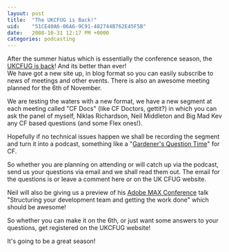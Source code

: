 ```yaml
---
layout: post
title:  "The UKCFUG is Back!"
uid:	"51CE40A6-06A6-9C91-482744B762E45F5B"
date:   2008-10-31 12:17 PM +0000
categories: podcasting
---
```

<p>After the summer hiatus which is essentially the conference season, the <a title="UKCFUG | The UK ColdFusion User Group" href="http://www.ukcfug.org/">UKCFUG is back</a>! And its better than ever! 
<br />
We have got a new site up, in blog format so you can easily subscribe to news of meetings and other events. There is also an awesome meeting planned for the 6th of November.</p>
<p>We are testing the waters with a new format, we have a new segment at each meeting called "CF Docs" (like CF Doctors, gettit?) in which you can ask the panel of myself, Niklas Richardson, Neil Middleton and Big Mad Kev any CF based questions (and some Flex ones!). </p>
<p>Hopefully if no technical issues happen we shall be recording the segment and turn it into a podcast, something like a "<a title="Gardeners' Question Time - Wikipedia, the free encyclopedia" href="http://en.wikipedia.org/wiki/Gardener%27s_Question_Time">Gardener's Question Time</a>" for CF. </p>
<p>So whether you are planning on attending or will catch up via the podcast, send us your questions via email and we shall read them out. The email for the questions is
<script type="text/javascript"></script>
or leave a comment here or on the UK CFUG website. </p>
<p>Neil will also be giving us a preview of his <a title="Adobe MAX 2008 - Europe" href="http://max.adobe.com/eu/experience/">Adobe MAX Conference</a> talk "Structuring your development team and getting the work done" which should be awesome! </p>
<p>So whether you can make it on the 6th, or just want some answers to your questions, get registered on the UKCFUG website! </p>
<p>
It's going to be a great season!</p>